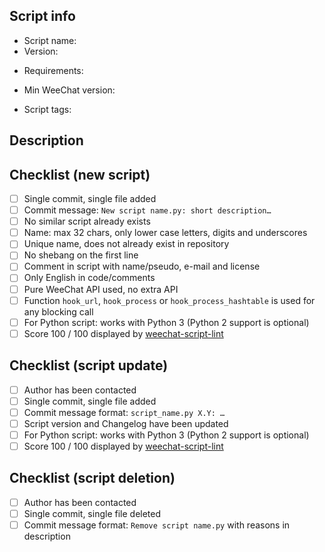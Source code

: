 ## Script info

<!-- MANDATORY INFO: -->

- Script name: 
- Version: 

<!-- Optional: external dependencies (other than WeeChat and standard interpreter libraries) -->
- Requirements: 

<!-- Optional: fill only if you are sure that a specific WeeChat version is required -->
- Min WeeChat version: 

<!-- Optional: tags for script (see list of tags on https://weechat.org/scripts/), new tags are allowed -->
- Script tags: 

## Description

<!-- Describe the new script or your changes in a few sentences -->



## Checklist (new script)

<!-- To fill only if you are adding a new script -->

<!-- Please validate and check each item with "[x]" (see file CONTRIBUTING.md) -->

- [ ] Single commit, single file added
- [ ] Commit message: `New script name.py: short description…`
- [ ] No similar script already exists
- [ ] Name: max 32 chars, only lower case letters, digits and underscores
- [ ] Unique name, does not already exist in repository
- [ ] No shebang on the first line
- [ ] Comment in script with name/pseudo, e-mail and license
- [ ] Only English in code/comments
- [ ] Pure WeeChat API used, no extra API
- [ ] Function `hook_url`, `hook_process` or `hook_process_hashtable` is used for any blocking call
- [ ] For Python script: works with Python 3 (Python 2 support is optional)
- [ ] Score 100 / 100 displayed by [weechat-script-lint](https://github.com/weechat/weechat-script-lint)

## Checklist (script update)

<!-- To fill only if you are updating an existing script -->

<!-- Please validate and check each item with "[x]" (see file CONTRIBUTING.md) -->

- [ ] Author has been contacted
- [ ] Single commit, single file added
- [ ] Commit message format: `script_name.py X.Y: …`
- [ ] Script version and Changelog have been updated
- [ ] For Python script: works with Python 3 (Python 2 support is optional)
- [ ] Score 100 / 100 displayed by [weechat-script-lint](https://github.com/weechat/weechat-script-lint)

## Checklist (script deletion)

<!-- To fill only if you are deleting an existing script -->

<!-- Please validate and check each item with "[x]" (see file CONTRIBUTING.md) -->

- [ ] Author has been contacted
- [ ] Single commit, single file deleted
- [ ] Commit message format: `Remove script name.py` with reasons in description
